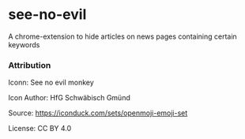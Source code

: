 # see-no-evil

A chrome-extension to hide articles on news pages containing certain keywords

### Attribution

Iconn:
See no evil monkey

Icon Author:
HfG Schwäbisch Gmünd

Source:
https://iconduck.com/sets/openmoji-emoji-set

License:
CC BY 4.0
